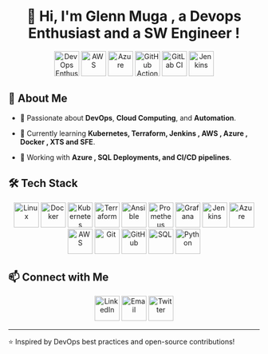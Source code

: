<!-- GitHub README with DevOps Focus -->
<h1 align="center">👋 Hi, I'm Glenn Muga , a Devops Enthusiast and a SW Engineer !</h1>
<p align="center">
<img src="https://upload.wikimedia.org/wikipedia/commons/0/05/DevOps-toolchain.svg" width="50" height="50" alt="DevOps Enthusiast">
  <img src="https://upload.wikimedia.org/wikipedia/commons/9/93/Amazon_Web_Services_Logo.svg" width="50" height="50" alt="AWS">
  <img src="https://cdn.jsdelivr.net/gh/devicons/devicon/icons/azure/azure-original.svg" width="50" height="50" alt="Azure">
  <img src="https://cdn.jsdelivr.net/gh/devicons/devicon/icons/github/github-original.svg" width="50" height="50" alt="GitHub Actions">
  <img src="https://cdn.jsdelivr.net/gh/devicons/devicon/icons/gitlab/gitlab-original.svg" width="50" height="50" alt="GitLab CI">
  <img src="https://cdn.jsdelivr.net/gh/devicons/devicon/icons/jenkins/jenkins-original.svg" width="50" height="50" alt="Jenkins">
</p>

## 🚀 About Me
- 🔹 Passionate about **DevOps**, **Cloud Computing**, and **Automation**.
  
- 🌱 Currently learning **Kubernetes, Terraform, Jenkins , AWS , Azure , Docker , XTS and SFE**.
  
- 🔧 Working with **Azure , SQL Deployments, and CI/CD pipelines**.

## 🛠️ Tech Stack
<p align="center">
  <img src="https://cdn.jsdelivr.net/gh/devicons/devicon/icons/linux/linux-original.svg" width="50" height="50" alt="Linux">
  <img src="https://cdn.jsdelivr.net/gh/devicons/devicon/icons/docker/docker-original.svg" width="50" height="50" alt="Docker">
  <img src="https://cdn.jsdelivr.net/gh/devicons/devicon/icons/kubernetes/kubernetes-plain.svg" width="50" height="50" alt="Kubernetes">
  <img src="https://cdn.jsdelivr.net/gh/devicons/devicon/icons/terraform/terraform-original.svg" width="50" height="50" alt="Terraform">
  <img src="https://cdn.jsdelivr.net/gh/devicons/devicon/icons/ansible/ansible-original.svg" width="50" height="50" alt="Ansible">
  <img src="https://cdn.jsdelivr.net/gh/devicons/devicon/icons/prometheus/prometheus-original.svg" width="50" height="50" alt="Prometheus">
  <img src="https://cdn.jsdelivr.net/gh/devicons/devicon/icons/grafana/grafana-original.svg" width="50" height="50" alt="Grafana">
  <img src="https://cdn.jsdelivr.net/gh/devicons/devicon/icons/jenkins/jenkins-original.svg" width="50" height="50" alt="Jenkins">
  <img src="https://cdn.jsdelivr.net/gh/devicons/devicon/icons/azure/azure-original.svg" width="50" height="50" alt="Azure">
  <img src="https://cdn.jsdelivr.net/gh/devicons/devicon/icons/amazonwebservices/amazonwebservices-original.svg" width="50" height="50" alt="AWS">
  <img src="https://cdn.jsdelivr.net/gh/devicons/devicon/icons/git/git-original.svg" width="50" height="50" alt="Git">
  <img src="https://cdn.jsdelivr.net/gh/devicons/devicon/icons/github/github-original.svg" width="50" height="50" alt="GitHub">
  <img src="https://cdn.jsdelivr.net/gh/devicons/devicon/icons/mysql/mysql-original.svg" width="50" height="50" alt="SQL">
  <img src="https://cdn.jsdelivr.net/gh/devicons/devicon/icons/python/python-original.svg" width="50" height="50" alt="Python">
</p>

## 📫 Connect with Me
<p align="center">
  <a href="https://www.linkedin.com/in/yourprofile"><img src="https://cdn.jsdelivr.net/gh/devicons/devicon/icons/linkedin/linkedin-original.svg" width="50" height="50" alt="LinkedIn"></a>
  <a href="mailto:your.email@example.com"><img src="https://cdn.jsdelivr.net/gh/devicons/devicon/icons/google/google-original.svg" width="50" height="50" alt="Email"></a>
  <a href="https://twitter.com/yourhandle"><img src="https://cdn.jsdelivr.net/gh/devicons/devicon/icons/twitter/twitter-original.svg" width="50" height="50" alt="Twitter"></a>
</p>

---
⭐️ Inspired by DevOps best practices and open-source contributions!
<!--
**glennmuga/glennmuga** is a ✨ _special_ ✨ repository because its `README.md` (this file) appears on your GitHub profile.

Here are some ideas to get you started:

- 🔭 I’m currently working on ...
- 🌱 I’m currently learning ...
- 👯 I’m looking to collaborate on ...
- 🤔 I’m looking for help with ...
- 💬 Ask me about ...
- 📫 How to reach me: ...
- 😄 Pronouns: ...
- ⚡ Fun fact: ...
-->
